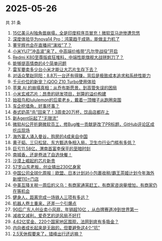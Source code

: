 # 2025-05-26

共 31 条

<!-- BEGIN 36KR -->
<!-- 最后更新时间 2025-05-26 07:15:11 +0800 -->
1. [15亿美元AI独角兽崩塌，全是印度程序员冒充！微软亚马逊惨遭忽悠](https://36kr.com/p/3307389726268160)
1. [深度体验华为nova14 Pro：鸿蒙趋于成熟，能做主力机了](https://36kr.com/p/3306549309367817)
1. [董宇辉也会在直播间“演戏”了？](https://36kr.com/p/3306451954211591)
1. [小米YU7“冲击波”来了，中高端价格带“凡尔登战役”开启](https://36kr.com/p/3306323271853571)
1. [Redmi K80至尊版疯狂堆料，中端性能旗舰大战拼刺刀了？](https://36kr.com/p/3306559247001097)
1. [能够提高情商的4个简单问题](https://36kr.com/p/3266678660928135)
1. [雷军要卖多少台小米才能让大芯片生存下去？](https://36kr.com/p/3306434854820358)
1. [对话众擎赵同阳：8.8万一台还有得赚，背后是极致成本追求和系统性能力](https://36kr.com/p/3306447629064968)
1. [千元价位的新宠？iQOO Z10 Turbo使用体验](https://36kr.com/p/3306719727065605)
1. [苹果 AI 的崩塌真相：从乔布斯愿景，到高管失误的困局](https://36kr.com/p/3307504740866562)
1. [小米玄戒芯片：昂贵的研发项目，划算的溢价构建](https://36kr.com/p/3306528247864069)
1. [始祖鸟和lululemon的后辈老乡，戴着一顶帽子从跑圈突围](https://36kr.com/p/3306618200283908)
1. [车企挖墙角，好事坏事？](https://36kr.com/p/3307302071507461)
1. [泰式奶茶“杀”回来了！3周卖20万杯，饮品店都在上](https://36kr.com/p/3307355448761088)
1. [新Agent玩起了“无限流”](https://36kr.com/p/3306079334425864)
1. [微软AI公开折磨微软员工，修Bug唯一贡献是改了PR标题，GitHub评论区成吃瓜现场](https://36kr.com/p/3307392870570502)
1. [海外富人涌入曼谷，购房的4成来自中国](https://36kr.com/p/3307295216507397)
1. [黄子韬、三只松鼠、东方甄选争相入局，卫生巾行业门槛有多低？](https://36kr.com/p/3306347959674376)
1. [巨亏11.58亿，渭南首富李保平的至暗时刻](https://36kr.com/p/3307334991488264)
1. [南城香，还是卷进了自选快餐！](https://36kr.com/p/3306636257158401)
1. [沙漠上崛起的芯片新贵](https://36kr.com/p/3307433885997826)
1. [57岁山东老板，创业搞出230亿身家](https://36kr.com/p/3306394945133057)
1. [中国公司全球化周报｜欧盟、日本计划对小包裹收税/霸王茶姬计划今年海外新增110+门店](https://36kr.com/p/3306467157416705)
1. [中美互降关税一周后的义乌：有商家通宵赶工，有商家咨询量增加，有商家仍在等机会](https://36kr.com/p/3306295274576648)
1. [健身人，距离完成一场铁人三项有多远？](https://36kr.com/p/3306725398944519)
1. [机器人卷土重来，还差一个引爆点](https://36kr.com/p/3307837800847880)
1. [90后广东人创业卖小风扇，年销超10亿 ，从白牌赛道冲到世界第一](https://36kr.com/p/3308033499879943)
1. [减收又减利，爱奇艺的逆风局不好打](https://36kr.com/p/3307793589082633)
1. [4.62亿奖金、220个国家地区围观，法网到底有多吸金？](https://36kr.com/p/3307918035261957)
1. [内向者成长起来是无敌的，但要避免这4个“坑”](https://36kr.com/p/3269837806150021)
1. [2.5天休假要来了，错峰出行还远嘛？](https://36kr.com/p/3308061979253251)
<!-- END 36KR -->